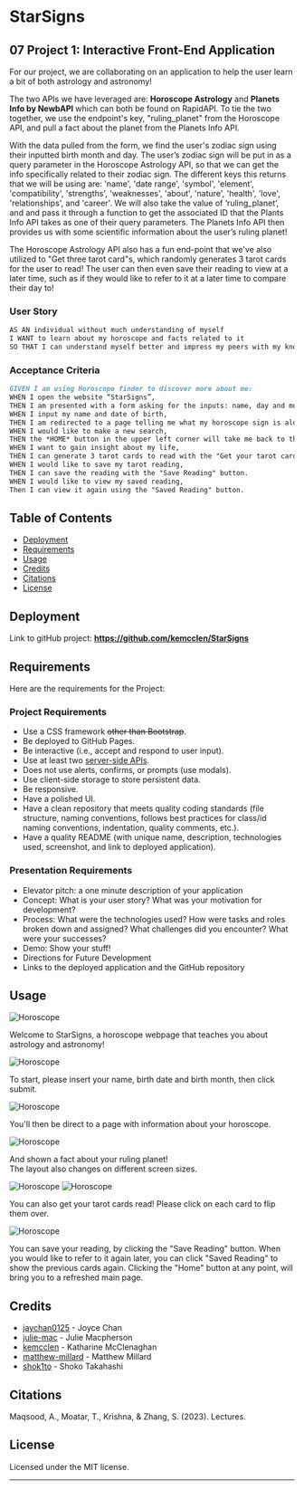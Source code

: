 # StarSigns

## 07 Project 1: Interactive Front-End Application

For our project, we are collaborating on an application to help the user learn a bit of both astrology and astronomy! 

The two APIs we have leveraged are: **Horoscope Astrology** and **Planets Info by NewbAPI** which can both be found on RapidAPI. To tie the two together, we use the endpoint's key, "ruling_planet" from the Horoscope API, and pull a fact about the planet from the Planets Info API.

With the data pulled from the form, we find the user's zodiac sign using their inputted birth month and day.
The user’s zodiac sign will be put in as a query parameter in the Horoscope Astrology API, so that we can get the info specifically related to their zodiac sign. The different keys this returns that we will be using are: 'name', 'date range', 'symbol', 'element', 'compatibility', 'strengths', 'weaknesses', 'about', 'nature', 'health', 'love', 'relationships', and 'career'.
We will also take the value of ‘ruling_planet’, and and pass it through a function to get the associated ID that the Plants Info API takes as one of their query parameters. The Planets Info API then provides us with some scientific information about the user’s ruling planet!

The Horoscope Astrology API also has a fun end-point that we've also utilized to "Get three tarot card"s, which randomly generates 3 tarot cards for the user to read! The user can then even save their reading to view at a later time, such as if they would like to refer to it at a later time to compare their day to!


### User Story
```md
AS AN individual without much understanding of myself
I WANT to learn about my horoscope and facts related to it
SO THAT I can understand myself better and impress my peers with my knowledge.
```

### Acceptance Criteria
```md
GIVEN I am using Horoscope finder to discover more about me:
WHEN I open the website “StarSigns”,
THEN I am presented with a form asking for the inputs: name, day and month of birth.
WHEN I input my name and date of birth,
THEN I am redirected to a page telling me what my horoscope sign is along with its associated information, and a fact about its ruling planet.
WHEN I would like to make a new search, 
THEN the *HOME* button in the upper left corner will take me back to the main page where I can enter new data.
WHEN I want to gain insight about my life,
THEN I can generate 3 tarot cards to read with the "Get your tarot cards reading" button at the bottom.
WHEN I would like to save my tarot reading, 
THEN I can save the reading with the "Save Reading" button. 
WHEN I would like to view my saved reading, 
Then I can view it again using the "Saved Reading" button.
```


## Table of Contents

- [Deployment](#deployment)
- [Requirements](#requirements)
- [Usage](#usage)
- [Credits](#credits)
- [Citations](#citations)
- [License](#license)


## Deployment

Link to gitHub project: **https://github.com/kemcclen/StarSigns**


## Requirements

Here are the requirements for the Project:
### Project Requirements
* Use a CSS framework ~~other than Bootstrap~~.
* Be deployed to GitHub Pages.
* Be interactive (i.e., accept and respond to user input).
* Use at least two [server-side APIs](https://coding-boot-camp.github.io/full-stack/apis/api-resources).
* Does not use alerts, confirms, or prompts (use modals).
* Use client-side storage to store persistent data.
* Be responsive.
* Have a polished UI.
* Have a clean repository that meets quality coding standards (file structure, naming conventions, follows best practices for class/id naming conventions, indentation, quality comments, etc.).
* Have a quality README (with unique name, description, technologies used, screenshot, and link to deployed application).

### Presentation Requirements
* Elevator pitch: a one minute description of your application
* Concept: What is your user story? What was your motivation for development?
* Process: What were the technologies used? How were tasks and roles broken down and assigned? What challenges did you encounter? What were your successes?
* Demo: Show your stuff!
* Directions for Future Development
* Links to the deployed application and the GitHub repository


## Usage

![Horoscope](./assets/screenshots/starsigns-main.png)

Welcome to StarSigns, a horoscope webpage that teaches you about astrology and astronomy! 

![Horoscope](./assets/screenshots/starsigns-main-wInput.png)

To start, please insert your name, birth date and birth month, then click submit. 

![Horoscope](./assets/screenshots/starsigns-horoscope.png)

You'll then be direct to a page with information about your horoscope.

![Horoscope](./assets/screenshots/starsigns-planetInfo.png)

And shown a fact about your ruling planet!  
The layout also changes on different screen sizes.

![Horoscope](./assets/screenshots/starsigns-tarot.png)
![Horoscope](./assets/screenshots/starsigns-tarot-openCards.png)

You can also get your tarot cards read! Please click on each card to flip them over. 

![Horoscope](./assets/screenshots/starsigns-tarot-savedReading.png)

You can save your reading, by clicking the "Save Reading" button. When you would like to refer to it again later, you can click "Saved Reading" to show the previous cards again. Clicking the "Home" button at any point, will bring you to a refreshed main page. 


## Credits

- [jaychan0125](https://github.com/jaychan0125)  - Joyce Chan
- [julie-mac](https://github.com/julie-mac)  - Julie Macpherson
- [kemcclen](https://github.com/kemcclen)  - Katharine McClenaghan
- [matthew-millard](https://github.com/matthew-millard)  - Matthew Millard 
- [shok1to](https://github.com/shok1to)  - Shoko Takahashi


## Citations

Maqsood, A., Moatar, T., Krishna, &amp; Zhang, S. (2023). Lectures. 


## License

Licensed under the MIT license.

---
